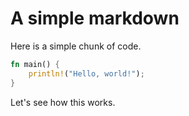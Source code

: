 # A simple markdown

Here is a simple chunk of code.

```rust {export}
fn main() {
    println!("Hello, world!");
}
```

Let's see how this works.
